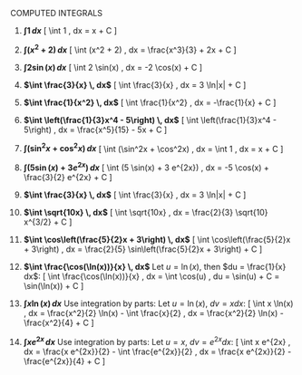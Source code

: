 COMPUTED INTEGRALS 

1. **$\int 1 \, dx$**
   \[
   \int 1 \, dx = x + C
   \]

2. **$\int (x^2 + 2) \, dx$**
   \[
   \int (x^2 + 2) \, dx = \frac{x^3}{3} + 2x + C
   \]

3. **$\int 2 \sin(x) \, dx$**
   \[
   \int 2 \sin(x) \, dx = -2 \cos(x) + C
   \]

4. **$\int \frac{3}{x} \, dx$**
   \[
   \int \frac{3}{x} \, dx = 3 \ln|x| + C
   \]

5. **$\int \frac{1}{x^2} \, dx$**
   \[
   \int \frac{1}{x^2} \, dx = -\frac{1}{x} + C
   \]

6. **$\int \left(\frac{1}{3}x^4 - 5\right) \, dx$**
   \[
   \int \left(\frac{1}{3}x^4 - 5\right) \, dx = \frac{x^5}{15} - 5x + C
   \]

7. **$\int (\sin^2x + \cos^2x) \, dx$**
   \[
   \int (\sin^2x + \cos^2x) \, dx = \int 1 \, dx = x + C
   \]

8. **$\int (5 \sin(x) + 3 e^{2x}) \, dx$**
   \[
   \int (5 \sin(x) + 3 e^{2x}) \, dx = -5 \cos(x) + \frac{3}{2} e^{2x} + C
   \]

9. **$\int \frac{3}{x} \, dx$**
   \[
   \int \frac{3}{x} \, dx = 3 \ln|x| + C
   \]

10. **$\int \sqrt{10x} \, dx$**
    \[
    \int \sqrt{10x} \, dx = \frac{2}{3} \sqrt{10} x^{3/2} + C
    \]

11. **$\int \cos\left(\frac{5}{2}x + 3\right) \, dx$**
    \[
    \int \cos\left(\frac{5}{2}x + 3\right) \, dx = \frac{2}{5} \sin\left(\frac{5}{2}x + 3\right) + C
    \]

12. **$\int \frac{\cos(\ln(x))}{x} \, dx$**
    Let $u = \ln(x)$, then $du = \frac{1}{x} dx$:
    \[
    \int \frac{\cos(\ln(x))}{x} \, dx = \int \cos(u) \, du = \sin(u) + C = \sin(\ln(x)) + C
    \]

13. **$\int x \ln(x) \, dx$**
    Use integration by parts: Let $u = \ln(x)$, $dv = x dx$:
    \[
    \int x \ln(x) \, dx = \frac{x^2}{2} \ln(x) - \int \frac{x}{2} \, dx = \frac{x^2}{2} \ln(x) - \frac{x^2}{4} + C
    \]

14. **$\int x e^{2x} \, dx$**
    Use integration by parts: Let $u = x$, $dv = e^{2x} dx$:
    \[
    \int x e^{2x} \, dx = \frac{x e^{2x}}{2} - \int \frac{e^{2x}}{2} \, dx = \frac{x e^{2x}}{2} - \frac{e^{2x}}{4} + C
    \]

